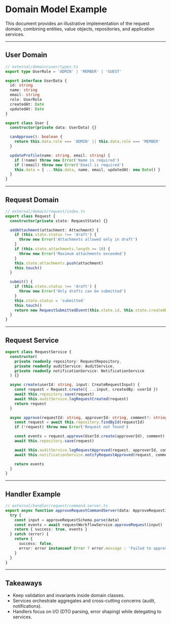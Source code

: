 # Domain Model Example

This document provides an illustrative implementation of the request domain, combining entities, value objects, repositories, and application services.

---

## User Domain

```ts
// external/domain/user/types.ts
export type UserRole = 'ADMIN' | 'MEMBER' | 'GUEST'

export interface UserData {
  id: string
  name: string
  email: string
  role: UserRole
  createdAt: Date
  updatedAt: Date
}

export class User {
  constructor(private data: UserData) {}

  canApprove(): boolean {
    return this.data.role === 'ADMIN' || this.data.role === 'MEMBER'
  }

  updateProfile(name: string, email: string) {
    if (!name) throw new Error('Name is required')
    if (!email) throw new Error('Email is required')
    this.data = { ...this.data, name, email, updatedAt: new Date() }
  }
}
```

---

## Request Domain

```ts
// external/domain/request/index.ts
export class Request {
  constructor(private state: RequestState) {}

  addAttachment(attachment: Attachment) {
    if (this.state.status !== 'draft') {
      throw new Error('Attachments allowed only in draft')
    }
    if (this.state.attachments.length >= 10) {
      throw new Error('Maximum attachments exceeded')
    }
    this.state.attachments.push(attachment)
    this.touch()
  }

  submit() {
    if (this.state.status !== 'draft') {
      throw new Error('Only drafts can be submitted')
    }
    this.state.status = 'submitted'
    this.touch()
    return new RequestSubmittedEvent(this.state.id, this.state.createdBy, new Date())
  }
}
```

---

## Request Service

```ts
export class RequestService {
  constructor(
    private readonly repository: RequestRepository,
    private readonly auditService: AuditService,
    private readonly notificationService: NotificationService
  ) {}

  async create(userId: string, input: CreateRequestInput) {
    const request = Request.create({ ...input, createdBy: userId })
    await this.repository.save(request)
    await this.auditService.logRequestCreated(request)
    return request
  }

  async approve(requestId: string, approverId: string, comment?: string) {
    const request = await this.repository.findById(requestId)
    if (!request) throw new Error('Request not found')

    const events = request.approve(UserId.create(approverId), comment)
    await this.repository.save(request)

    await this.auditService.logRequestApproved(request, approverId, comment)
    await this.notificationService.notifyRequestApproved(request, comment)

    return events
  }
}
```

---

## Handler Example

```ts
// external/handler/request/command.server.ts
export async function approveRequestCommandServer(data: ApproveRequestInput) {
  try {
    const input = approveRequestSchema.parse(data)
    const events = await requestWorkflowService.approveRequest(input)
    return { success: true, events }
  } catch (error) {
    return {
      success: false,
      error: error instanceof Error ? error.message : 'Failed to approve request',
    }
  }
}
```

---

## Takeaways

- Keep validation and invariants inside domain classes.
- Services orchestrate aggregates and cross-cutting concerns (audit, notifications).
- Handlers focus on I/O (DTO parsing, error shaping) while delegating to services.
